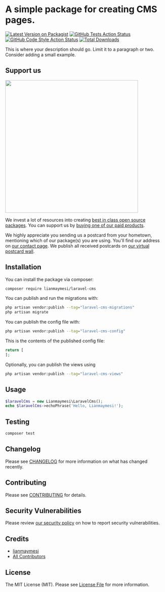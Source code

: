 # A simple package for creating CMS pages.

[![Latest Version on Packagist](https://img.shields.io/packagist/v/lianmaymesi/laravel-cms.svg?style=flat-square)](https://packagist.org/packages/lianmaymesi/laravel-cms)
[![GitHub Tests Action Status](https://img.shields.io/github/actions/workflow/status/lianmaymesi/laravel-cms/run-tests.yml?branch=main&label=tests&style=flat-square)](https://github.com/lianmaymesi/laravel-cms/actions?query=workflow%3Arun-tests+branch%3Amain)
[![GitHub Code Style Action Status](https://img.shields.io/github/actions/workflow/status/lianmaymesi/laravel-cms/fix-php-code-style-issues.yml?branch=main&label=code%20style&style=flat-square)](https://github.com/lianmaymesi/laravel-cms/actions?query=workflow%3A"Fix+PHP+code+style+issues"+branch%3Amain)
[![Total Downloads](https://img.shields.io/packagist/dt/lianmaymesi/laravel-cms.svg?style=flat-square)](https://packagist.org/packages/lianmaymesi/laravel-cms)

This is where your description should go. Limit it to a paragraph or two. Consider adding a small example.

## Support us

[<img src="https://github-ads.s3.eu-central-1.amazonaws.com/laravel-cms.jpg?t=1" width="419px" />](https://spatie.be/github-ad-click/laravel-cms)

We invest a lot of resources into creating [best in class open source packages](https://spatie.be/open-source). You can support us by [buying one of our paid products](https://spatie.be/open-source/support-us).

We highly appreciate you sending us a postcard from your hometown, mentioning which of our package(s) you are using. You'll find our address on [our contact page](https://spatie.be/about-us). We publish all received postcards on [our virtual postcard wall](https://spatie.be/open-source/postcards).

## Installation

You can install the package via composer:

```bash
composer require lianmaymesi/laravel-cms
```

You can publish and run the migrations with:

```bash
php artisan vendor:publish --tag="laravel-cms-migrations"
php artisan migrate
```

You can publish the config file with:

```bash
php artisan vendor:publish --tag="laravel-cms-config"
```

This is the contents of the published config file:

```php
return [
];
```

Optionally, you can publish the views using

```bash
php artisan vendor:publish --tag="laravel-cms-views"
```

## Usage

```php
$laravelCms = new Lianmaymesi\LaravelCms();
echo $laravelCms->echoPhrase('Hello, Lianmaymesi!');
```

## Testing

```bash
composer test
```

## Changelog

Please see [CHANGELOG](CHANGELOG.md) for more information on what has changed recently.

## Contributing

Please see [CONTRIBUTING](CONTRIBUTING.md) for details.

## Security Vulnerabilities

Please review [our security policy](../../security/policy) on how to report security vulnerabilities.

## Credits

- [lianmaymesi](https://github.com/lianmaymesi)
- [All Contributors](../../contributors)

## License

The MIT License (MIT). Please see [License File](LICENSE.md) for more information.
